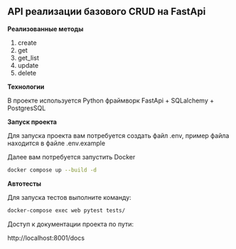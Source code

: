 ## API реализации базового CRUD на FastApi

**Реализованные методы**

1. create
2. get
3. get_list
4. update
5. delete

**Технологии**

В проекте используется Python фраймворк FastApi + SQLalchemy + PostgresSQL

**Запуск проекта**

Для запуска проекта вам потребуется создать файл .env, пример файла находится в файле .env.example

Далее вам потребуется запустить Docker

```bash
docker compose up --build -d
```

**Автотесты**

Для запуска тестов выполните команду:

```bash
docker-compose exec web pytest tests/
```

Доступ к документации проекта по пути:

http://localhost:8001/docs

